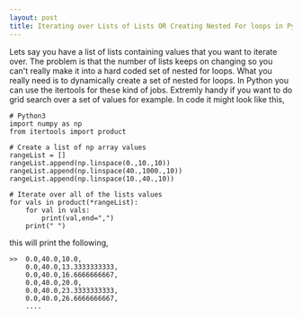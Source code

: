 ```yaml
---
layout: post
title: Iterating over Lists of Lists OR Creating Nested For loops in Python
---
```

Lets say you have a list of lists containing values that you want to iterate over. The problem is that the number of lists keeps on changing so you can't really make it into a hard coded set of nested for loops. What you really need is to dynamically create a set of nested for loops. In Python you can use the itertools for these kind of jobs. Extremly handy if you want to do grid search over a set of values for example. In code it might look like this,

    # Python3
    import numpy as np 
    from itertools import product

    # Create a list of np array values  
    rangeList = []
    rangeList.append(np.linspace(0.,10.,10))
    rangeList.append(np.linspace(40.,1000.,10))
    rangeList.append(np.linspace(10.,40.,10))

    # Iterate over all of the lists values 
    for vals in product(*rangeList):
        for val in vals:
            print(val,end=",")
        print(" ")

this will print the following, 

    >>  0.0,40.0,10.0,
        0.0,40.0,13.3333333333,
        0.0,40.0,16.6666666667,
        0.0,40.0,20.0,
        0.0,40.0,23.3333333333,
        0.0,40.0,26.6666666667,
        ....

